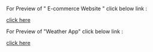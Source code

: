 For Preview of  " E-commerce Website "  click below link : 

[click here](https://dapper-cactus-e18f53.netlify.app/)


For Preview of "Weather App" click below link :

[click here](https://gorgeous-naiad-71e5cb.netlify.app/)
